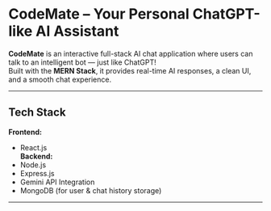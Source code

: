 # CodeMate – Your Personal ChatGPT-like AI Assistant

**CodeMate** is an interactive full-stack AI chat application where users can talk to an intelligent bot — just like ChatGPT!  
Built with the **MERN Stack**, it provides real-time AI responses, a clean UI, and a smooth chat experience.

---

##  Tech Stack

**Frontend:**  
- React.js   
**Backend:**  
- Node.js  
- Express.js  
- Gemini API Integration  
- MongoDB (for user & chat history storage)

---


